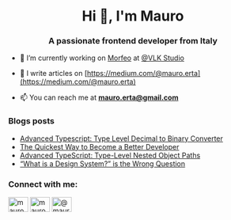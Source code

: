 <h1 align="center">Hi 👋, I'm Mauro</h1>
<h3 align="center">A passionate frontend developer from Italy</h3>

- 🔭 I’m currently working on [Morfeo](https://github.com/morfeojs) at [@VLK Studio](https://github.com/VLK-STUDIO)

- 📝 I write articles on [https://medium.com/@mauro.erta](https://medium.com/@mauro.erta)

- 📫 You can reach me at **mauro.erta@gmail.com**

### Blogs posts
<!-- BLOG-POST-LIST:START -->
- [Advanced Typescript: Type Level Decimal to Binary Converter](https://javascript.plainenglish.io/advanced-typescript-type-level-decimal-to-binary-converter-337375531a80?source=rss-41123fb7e7ff------2)
- [The Quickest Way to Become a Better Developer](https://javascript.plainenglish.io/the-quickest-way-to-become-a-better-developer-715c338a1cee?source=rss-41123fb7e7ff------2)
- [Advanced TypeScript: Type-Level Nested Object Paths](https://javascript.plainenglish.io/advanced-typescript-type-level-nested-object-paths-7f3d8901f29a?source=rss-41123fb7e7ff------2)
- [“What is a Design System?” is the Wrong Question](https://javascript.plainenglish.io/what-is-a-design-system-is-the-wrong-question-6b82cc7c661c?source=rss-41123fb7e7ff------2)
<!-- BLOG-POST-LIST:END -->

<h3 align="left">Connect with me:</h3>
<p align="left">
<a href="https://twitter.com/mauro_erta" target="blank"><img align="center" src="https://raw.githubusercontent.com/rahuldkjain/github-profile-readme-generator/master/src/images/icons/Social/twitter.svg" alt="mauro_erta" height="30" width="40" /></a>
<a href="https://linkedin.com/in/mauroerta" target="blank"><img align="center" src="https://raw.githubusercontent.com/rahuldkjain/github-profile-readme-generator/master/src/images/icons/Social/linked-in-alt.svg" alt="mauroerta" height="30" width="40" /></a>
<a href="https://medium.com/@mauro.erta" target="blank"><img align="center" src="https://raw.githubusercontent.com/rahuldkjain/github-profile-readme-generator/master/src/images/icons/Social/medium.svg" alt="@mauro.erta" height="30" width="40" /></a>
</p>
